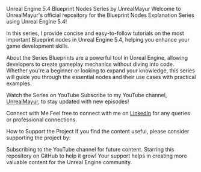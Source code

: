 Unreal Engine 5.4 Blueprint Nodes Series by UnrealMayur
Welcome to UnrealMayur's official repository for the Blueprint Nodes Explanation Series using Unreal Engine 5.4!

In this series, I provide concise and easy-to-follow tutorials on the most important Blueprint nodes in Unreal Engine 5.4, helping you enhance your game development skills.

About the Series
Blueprints are a powerful tool in Unreal Engine, allowing developers to create gameplay mechanics without diving into code. Whether you're a beginner or looking to expand your knowledge, this series will guide you through the essential nodes and their use cases with practical examples.

Watch the Series on YouTube
Subscribe to my YouTube channel, [UnrealMayur](https://www.youtube.com/@UnrealMayur), to stay updated with new episodes!

Connect with Me
Feel free to connect with me on [LinkedIn](https://www.linkedin.com/in/mayur-sai-/) for any queries or professional connections.

How to Support the Project
If you find the content useful, please consider supporting the project by:

Subscribing to the YouTube channel for future content.
Starring this repository on GitHub to help it grow!
Your support helps in creating more valuable content for the Unreal Engine community.
